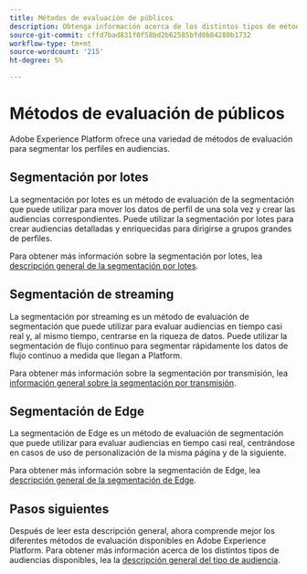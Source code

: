 ```yaml
---
title: Métodos de evaluación de públicos
description: Obtenga información acerca de los distintos tipos de métodos de evaluación disponibles en Adobe Experience Platform.
source-git-commit: cffd7bad831f0f58bd2b62585bfd0b84280b1732
workflow-type: tm+mt
source-wordcount: '215'
ht-degree: 5%

---
```



# Métodos de evaluación de públicos

Adobe Experience Platform ofrece una variedad de métodos de evaluación para segmentar los perfiles en audiencias.

## Segmentación por lotes

La segmentación por lotes es un método de evaluación de la segmentación que puede utilizar para mover los datos de perfil de una sola vez y crear las audiencias correspondientes. Puede utilizar la segmentación por lotes para crear audiencias detalladas y enriquecidas para dirigirse a grupos grandes de perfiles.

Para obtener más información sobre la segmentación por lotes, lea [descripción general de la segmentación por lotes](./batch-segmentation.md).

## Segmentación de streaming

La segmentación por streaming es un método de evaluación de segmentación que puede utilizar para evaluar audiencias en tiempo casi real y, al mismo tiempo, centrarse en la riqueza de datos. Puede utilizar la segmentación de flujo continuo para segmentar rápidamente los datos de flujo continuo a medida que llegan a Platform.

Para obtener más información sobre la segmentación por transmisión, lea [información general sobre la segmentación por transmisión](./streaming-segmentation.md).

## Segmentación de Edge

La segmentación de Edge es un método de evaluación de segmentación que puede utilizar para evaluar audiencias en tiempo casi real, centrándose en casos de uso de personalización de la misma página y de la siguiente.

Para obtener más información sobre la segmentación de Edge, lea [descripción general de la segmentación de Edge](./edge-segmentation.md).

## Pasos siguientes

Después de leer esta descripción general, ahora comprende mejor los diferentes métodos de evaluación disponibles en Adobe Experience Platform. Para obtener más información acerca de los distintos tipos de audiencias disponibles, lea la [descripción general del tipo de audiencia](../types/overview.md).
